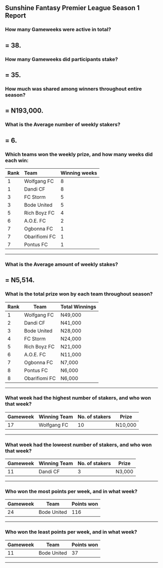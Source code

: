 ## Sunshine Fantasy Premier League Season 1 Report
### How many Gameweeks were active in total?  
   **= 38.**
---
### How many Gameweeks did participants stake?  
   **= 35.**
---
### How much was shared among winners throughout entire season?  
   **= N193,000.**
---
### What is the Average number of weekly stakers?
   **= 6.**
---
### Which teams won the weekly prize, and how many weeks did each win:

| Rank | Team          | Winning weeks |
|:------|:---------------|:---------------|
| 1    | Wolfgang FC   | 8             |
| 1    | Dandi CF      | 8             |
| 3    | FC Storm      | 5             |
| 3    | Bode United   | 5             |
| 5    | Rich Boyz FC  | 4             |
| 6    | A.O.E. FC     | 2             |
| 7    | Ogbonna FC    | 1             |
| 7    | Obarifiomi FC | 1             |
| 7    | Pontus FC     | 1             |
---
### What is the Average amount of weekly stakes?
   **= N5,514.**
---
### What is the total prize won by each team throughout season?

| Rank | Team          | Total Winnings |
|------|---------------|----------------|
| 1    | Wolfgang FC   | N49,000        |
| 2    | Dandi CF      | N41,000        |
| 3    | Bode United   | N28,000        |
| 4    | FC Storm      | N24,000        |
| 5    | Rich Boyz FC  | N21,000        |
| 6    | A.O.E. FC     | N11,000        |
| 7    | Ogbonna FC    | N7,000         |
| 8    | Pontus FC     | N6,000         |
| 8    | Obarifiomi FC | N6,000         |
---
### What week had the highest number of stakers, and who won that week?

| Gameweek | Winning Team        | No. of stakers | Prize   |
|----------|---------------------|----------------|---------|
| 17       | Wolfgang FC         | 10             | N10,000 |
---
### What week had the loweest number of stakers, and who won that week?

| Gameweek | Winning Team        | No. of stakers | Prize   |
|----------|---------------------|----------------|---------|
| 11       | Dandi CF            | 3              | N3,000  |
--- 
### Who won the most points per week, and in what week?

| Gameweek | Team        | Points won   |
|----------|-------------|--------------|
| 24       | Bode United | 116          |
--- 
### Who won the least points per week, and in what week?

| Gameweek | Team        | Points won   |
|----------|-------------|--------------|
| 11       | Bode United | 37           |
---
